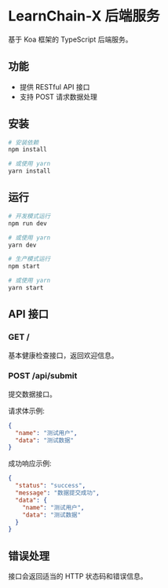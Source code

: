 # LearnChain-X 后端服务

基于 Koa 框架的 TypeScript 后端服务。

## 功能

- 提供 RESTful API 接口
- 支持 POST 请求数据处理

## 安装

```bash
# 安装依赖
npm install

# 或使用 yarn
yarn install
```

## 运行

```bash
# 开发模式运行
npm run dev

# 或使用 yarn
yarn dev

# 生产模式运行
npm start

# 或使用 yarn
yarn start
```

## API 接口

### GET /

基本健康检查接口，返回欢迎信息。

### POST /api/submit

提交数据接口。

请求体示例:

```json
{
  "name": "测试用户",
  "data": "测试数据"
}
```

成功响应示例:

```json
{
  "status": "success",
  "message": "数据提交成功",
  "data": {
    "name": "测试用户",
    "data": "测试数据"
  }
}
```

## 错误处理

接口会返回适当的 HTTP 状态码和错误信息。 